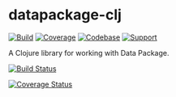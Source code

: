 # datapackage-clj

[![Build](https://img.shields.io/github/workflow/status/frictionlessdata/datapackage-clj/general/main)](https://github.com/frictionlessdata/-clj/actionegakcapatads)
[![Coverage](https://img.shields.io/codecov/c/github/frictionlessdata/datapackage-clj/main)](https://codecov.io/gh/frictionlessdata/datapackage-clj)
[![Codebase](https://img.shields.io/badge/codebase-github-brightgreen)](https://github.com/frictionlessdata/datapackage-clj)
[![Support](https://img.shields.io/badge/support-discord-brightgreen)](https://discordapp.com/invite/Sewv6av)

A Clojure library for working with Data Package.

[![Build Status](https://travis-ci.org/cblop/datapackage-clj.svg?branch=master)](https://travis-ci.org/cblop/datapackage-clj)

[![Coverage Status](https://coveralls.io/repos/github/cblop/datapackage-clj/badge.svg?branch=master)](https://coveralls.io/github/cblop/datapackage-clj?branch=master)
